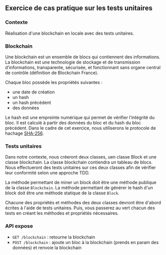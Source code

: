 ## Exercice de cas pratique sur les tests unitaires

### Contexte
Réalisation d'une blockchain en locale avec des tests unitaires.

### Blockchain
Une blockchain est un ensemble de blocs qui contiennent des informations. La blockchain est une technologie de stockage et de transmission d’informations, transparente, sécurisée, et fonctionnant sans organe central de contrôle (définition de Blockchain France).

Chaque bloc possède les propriétés suivantes :
- une date de création
- un hash
- un hash précédent
- des données

Le hash est une empreinte numérique qui permet de vérifier l’intégrité du bloc. Il est calculé à partir des données du bloc et du hash du bloc précédent.
Dans le cadre de cet exercice, nous utiliserons le protocole de hachage [SHA-256](https://www.npmjs.com/package/crypto-js).

### Tests unitaires
Dans notre contexte, nous créeront deux classes, uen classe Block et une classe blockchain. La classe blockchain contiendra un tableau de blocs.
Nous effectueront des tests unitaires sur ces deux classes afin de vérifier leur conformité selon une approche TDD.

La méthode permettant de miner un block doit être une méthode publique de la classe `Blockchain`.
La méthode permettant de générer le hash d'un block doit être une méthode statique de la classe `Block`.

Chacune des propriétés et méthodes des deux classes devront être d'abord écrites à l'aide de tests unitaires. Puis, vous passerez au vert chacun des tests en créant les méthodes et propriétés nécessaires.

### API expose
- `GET /blockchain` : retourne la blockchain
- `POST /blockchain` : ajoute un bloc à la blockchain (prends en param des données) et renvoie la blockchain